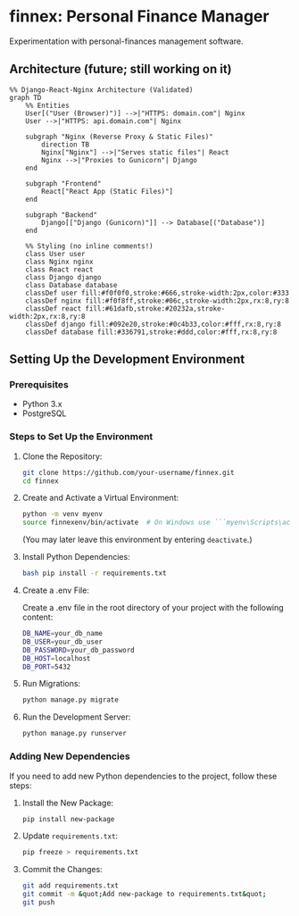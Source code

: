 # finnex: Personal Finance Manager
Experimentation with personal-finances management software.

## Architecture (future; still working on it)

``` mermaid
%% Django-React-Nginx Architecture (Validated)
graph TD
    %% Entities
    User[("User (Browser)")] -->|"HTTPS: domain.com"| Nginx
    User -->|"HTTPS: api.domain.com"| Nginx

    subgraph "Nginx (Reverse Proxy & Static Files)"
        direction TB
        Nginx["Nginx"] -->|"Serves static files"| React
        Nginx -->|"Proxies to Gunicorn"| Django
    end

    subgraph "Frontend"
        React["React App (Static Files)"]
    end

    subgraph "Backend"
        Django[["Django (Gunicorn)"]] --> Database[("Database")]
    end

    %% Styling (no inline comments!)
    class User user
    class Nginx nginx
    class React react
    class Django django
    class Database database
    classDef user fill:#f0f0f0,stroke:#666,stroke-width:2px,color:#333
    classDef nginx fill:#f0f8ff,stroke:#06c,stroke-width:2px,rx:8,ry:8
    classDef react fill:#61dafb,stroke:#20232a,stroke-width:2px,rx:8,ry:8
    classDef django fill:#092e20,stroke:#0c4b33,color:#fff,rx:8,ry:8
    classDef database fill:#336791,stroke:#ddd,color:#fff,rx:8,ry:8
```

## Setting Up the Development Environment

### Prerequisites

- Python 3.x
- PostgreSQL

### Steps to Set Up the Environment

1. Clone the Repository:

    ``` bash
    git clone https://github.com/your-username/finnex.git
    cd finnex
    ```
1. Create and Activate a Virtual Environment:

    ``` bash
    python -m venv myenv
    source finnexenv/bin/activate  # On Windows use ```myenv\Scripts\activate```
    ```
    
    (You may later leave this environment by entering `deactivate`.)
1. Install Python Dependencies:

    ``` bash
    bash pip install -r requirements.txt
    ```
1. Create a .env File:

    Create a .env file in the root directory of your project with the
    following content:

    ``` bash
    DB_NAME=your_db_name
    DB_USER=your_db_user
    DB_PASSWORD=your_db_password
    DB_HOST=localhost
    DB_PORT=5432
    ```
1. Run Migrations:

    ``` bash
    python manage.py migrate
    ```
1. Run the Development Server:

    ``` bash
    python manage.py runserver
    ```

### Adding New Dependencies

If you need to add new Python dependencies to the project, follow
these steps:

1. Install the New Package:

    ``` bash
    pip install new-package
    ```
1. Update `requirements.txt`:

    ``` bash
    pip freeze > requirements.txt
    ```
1. Commit the Changes:

    ``` bash
    git add requirements.txt
    git commit -m &quot;Add new-package to requirements.txt&quot;
    git push
    ```

